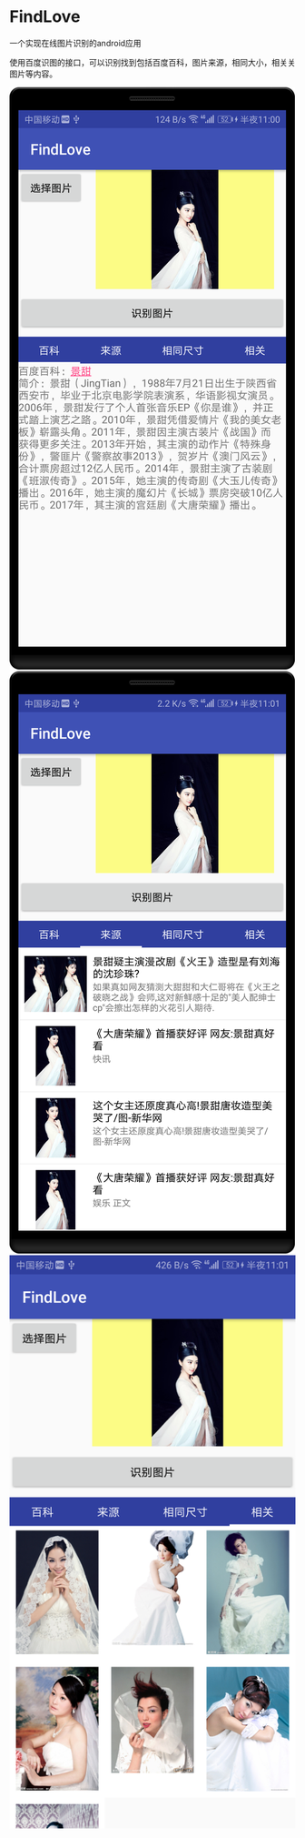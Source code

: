 # FindLove
一个实现在线图片识别的android应用

使用百度识图的接口，可以识别找到包括百度百科，图片来源，相同大小，相关关图片等内容。

![](https://raw.githubusercontent.com/gujianhesong/FindLove/master/capture/device-2018-08-05-230104.png)
![](https://raw.githubusercontent.com/gujianhesong/FindLove/master/capture/device-2018-08-05-230117.png)
![](https://raw.githubusercontent.com/gujianhesong/FindLove/master/capture/device-2018-08-05-230149.png)